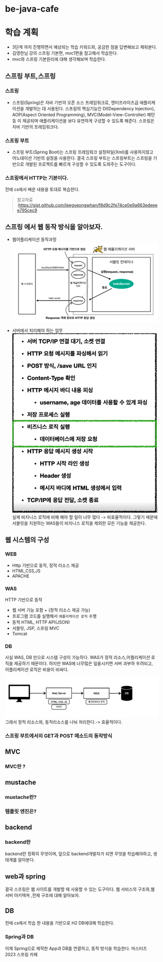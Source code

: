 # be-java-cafe

# 학습 계획

- 3단계 까지 진행하면서 예상되는 학습 키워드와, 궁금한 점을 답변해보고 채워본다.
- 김영한님 강의 스프링 기본편, mvc1편을 참고해서 학습한다.
- mvc와 스프링 기본원리에 대해 생각해보며 학습한다.

## 스프링 부트,스프링

### 스프링

- 스프링(Spring)은 자바 기반의 오픈 소스 프레임워크로, 엔터프라이즈급 애플리케이션을 개발하는 데 사용된다.
  스프링의 핵심기능인 DI(Dependency Injection), AOP(Aspect Oriented Programming), MVC(Model-View-Controller) 패턴 등 이 제공되며
  애플리케이션을 보다 유연하게 구성할 수 있도록 해준다. 스프링은 자바 기반의 프레임워크다.

### 스프링 부트

- 스프링 부트(Spring Boot)는 스프링 프레임워크 설정파일(Xml)를 사용하지않고 어노테이션 기반의 설정을 사용한다.
  결국 스프링 부트는 스프링부트는 스프링을 기반으로 개발된 프로젝트를 빠르게 구성할 수 있도록 도와주는 도구이다.

### 스프링에서 HTTP는 기본이다.

전에 cs에서 배운 내용을 토대로 복습한다.

> 참고자료 :https://gist.github.com/leegyeongwhan/f8d9c2fe74ce0e9a663edeeee795cec9

## 스프링 에서 웹 동작 방식을 알아보자.

- 웹어플리케이션 동작과정
  ![img_1.png](img_1.png)

- 서버에서 처리해야 하는 업무
  ![img.png](img.png)
  실제 비지니스 로직에 비해 해야 할 일이 너무 많다 -> 비효율적이다.
  그렇기 때문에 서블릿을 지원하는 WAS들이 비지니스 로직을 제외한 모든 기능을 제공한다.

## 웹 시스템의 구성

### WEB
- Http 기반으로 동작, 정적 리소스 제공
- HTML,CSS,JS
- APACHE
### WAS
HTTP 기반으로 동작
- 웹 서버 기능 포함 + (정적 리소스 제공 가능)
- 프로그램 코드를 실행해서 `애플리케이션 로직` 수행
- 동적 HTML, HTTP API(JSON)
- 서블릿, JSP, 스프링 MVC
- Tomcat
### DB

사실 WAS, DB 만으로 시스템 구성이 가능하다. WAS가 정적 리소스,어플리케이션 로직을 제공하기 때문이다.
하지만 WAS에 너무많은 일을시키면 서버 과부하 우려되고, 어플리케이션 로직은 비용이 비싸다.

![img_2.png](img_2.png)
그래서 정적 리소스와, 동적리소스를 나눠 처리한다.-> 효율적이다.
### 스프링 부트에서의 GET과 POST 메소드의 동작방식

## MVC

### MVC란 ?

## mustache

### mustache란?

### 템플릿 엔진은?

## backend

### backend란

backend란 정확히 무엇이며, 앞으로 backend개발자가 되면 무엇을 학습해야하고, 생태계를 알아본다.

## web과 spring

결국 스프링은 웹 사이트를 개발할 때 사용할 수 있는 도구이다. 웹 서비스의 구조와,웹 서버 아키텍쳐
,전체 구조에 대해 알아보자.

## DB

전에 cs에서 학습 한 내용을 기반으로 H2 DB에대해 학습한다.

### Spring과 DB

이제 Spring으로 제작한 App과 DB를 연결하고, 동작 방식을 학습한다.
마스터즈 2023 스프링 카페 
